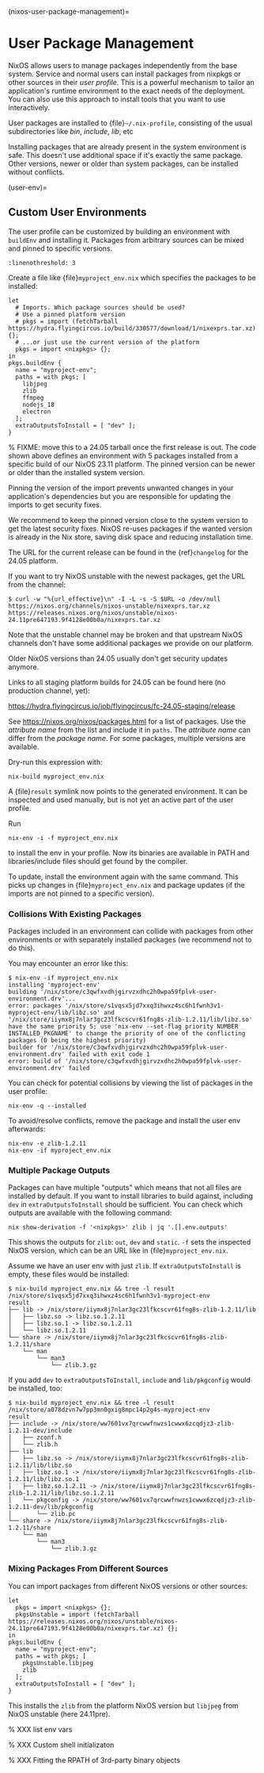 (nixos-user-package-management)=

# User Package Management

NixOS allows users to manage packages independently from the base system.
Service and normal users can install packages from nixpkgs or other sources
in their *user profile*. This is a powerful mechanism to tailor an application's
runtime environment to the exact needs of the deployment.
You can also use this approach to install tools that you want to use
interactively.

User packages are installed to {file}`~/.nix-profile`,
consisting of the usual subdirectories like *bin*, *include*, *lib*, etc

Installing packages that are already present in the system environment is safe.
This doesn't use additional space if it's exactly the same package.
Other versions, newer or older than system packages, can be installed without
conflicts.

(user-env)=

## Custom User Environments

The user profile can be customized by building an environment with `buildEnv`
and installing it. Packages from arbitrary sources can be mixed and pinned
to specific versions.

```{highlight} default
:linenothreshold: 3
```

Create a file like {file}`myproject_env.nix` which specifies the packages to be installed:

```
let
  # Imports. Which package sources should be used?
  # Use a pinned platform version
  # pkgs = import (fetchTarball https://hydra.flyingcircus.io/build/330577/download/1/nixexprs.tar.xz) {};
  # ...or just use the current version of the platform
  pkgs = import <nixpkgs> {};
in
pkgs.buildEnv {
  name = "myproject-env";
  paths = with pkgs; [
    libjpeg
    zlib
    ffmpeg
    nodejs_18
    electron
  ];
  extraOutputsToInstall = [ "dev" ];
}
```

% FIXME: move this to a 24.05 tarball once the first release is out.
The code shown above defines an environment with 5 packages installed from a
specific build of our NixOS 23.11 platform.
The pinned version can be newer or older than the installed system version.

Pinning the version of the import prevents unwanted changes in your
application's dependencies but you are responsible for updating
the imports to get security fixes.

We recommend to keep the pinned version close to the system version to get the
latest security fixes. NixOS re-uses packages if the wanted version is already
in the Nix store, saving disk space and reducing installation time.

The URL for the current release can be found in the {ref}`changelog` for the
24.05 platform.

If you want to try NixOS unstable with the newest packages, get the URL from the channel:

```
$ curl -w "%{url_effective}\n" -I -L -s -S $URL -o /dev/null https://nixos.org/channels/nixos-unstable/nixexprs.tar.xz
https://releases.nixos.org/nixos/unstable/nixos-24.11pre647193.9f4128e00b0a/nixexprs.tar.xz
```

Note that the unstable channel may be broken and that upstream NixOS channels
don't have some additional packages we provide on our platform.

Older NixOS versions than 24.05 usually don't get security updates anymore.

Links to all staging platform builds for 24.05 can be found here (no production channel, yet):

<https://hydra.flyingcircus.io/job/flyingcircus/fc-24.05-staging/release>

See <https://nixos.org/nixos/packages.html> for a list of packages.
Use the *attribute name* from the list and include it in `paths`.
The *attribute name* can differ from the *package name*.
For some packages, multiple versions are available.

Dry-run this expression with:

```
nix-build myproject_env.nix
```

A {file}`result` symlink now points to the generated environment. It can be
inspected and used manually, but is not yet an active part of the user profile.

Run

```
nix-env -i -f myproject_env.nix
```

to install the env in your profile. Now its binaries are available in PATH
and libraries/include files should get found by the compiler.

To update, install the environment again with the same command.
This picks up changes in {file}`myproject_env.nix` and package updates
(if the imports are not pinned to a specific version).

### Collisions With Existing Packages

Packages included in an environment can collide with packages from other environments
or with separately installed packages (we recommend not to do this).

You may encounter an error like this:

```
$ nix-env -if myproject_env.nix
installing 'myproject-env'
building '/nix/store/c3qwfxvdhjgirvzxdhc2h0wpa59fplvk-user-environment.drv'...
error: packages '/nix/store/s1vqsx5jd7xxq3ihwxz4sc6h1fwnh3v1-myproject-env/lib/libz.so' and '/nix/store/iiymx8j7nlar3gc23lfkcscvr61fng8s-zlib-1.2.11/lib/libz.so' have the same priority 5; use 'nix-env --set-flag priority NUMBER INSTALLED_PKGNAME' to change the priority of one of the conflicting packages (0 being the highest priority)
builder for '/nix/store/c3qwfxvdhjgirvzxdhc2h0wpa59fplvk-user-environment.drv' failed with exit code 1
error: build of '/nix/store/c3qwfxvdhjgirvzxdhc2h0wpa59fplvk-user-environment.drv' failed
```

You can check for potential collisions by viewing the list of packages in the user profile:

```
nix-env -q --installed
```

To avoid/resolve conflicts, remove the package and install the user env afterwards:

```
nix-env -e zlib-1.2.11
nix-env -if myproject_env.nix
```

### Multiple Package Outputs

Packages can have multiple "outputs" which means that not all files are
installed by default. If you want to install libraries to build against,
including `dev` in `extraOutputsToInstall` should be sufficient.
You can check which outputs are available with the following command:

```
nix show-derivation -f '<nixpkgs>' zlib | jq '.[].env.outputs'
```

This shows the outputs for `zlib`: `out`, `dev` and `static`. `-f` sets
the inspected NixOS version, which can be an URL like in {file}`myproject_env.nix`.

Assume we have an user env with just `zlib`. If `extraOutputsToInstall`
is empty, these files would be installed:

```
$ nix-build myproject_env.nix && tree -l result
/nix/store/s1vqsx5jd7xxq3ihwxz4sc6h1fwnh3v1-myproject-env
result
├── lib -> /nix/store/iiymx8j7nlar3gc23lfkcscvr61fng8s-zlib-1.2.11/lib
│   ├── libz.so -> libz.so.1.2.11
│   ├── libz.so.1 -> libz.so.1.2.11
│   └── libz.so.1.2.11
└── share -> /nix/store/iiymx8j7nlar3gc23lfkcscvr61fng8s-zlib-1.2.11/share
    └── man
        └── man3
            └── zlib.3.gz
```

If you add `dev` to `extraOutputsToInstall`, `include` and `lib/pkgconfig`
would be installed, too:

```
$ nix-build myproject_env.nix && tree -l result
/nix/store/a078dzvn7w7pp3mn0gxig8mpc14p2g4s-myproject-env
result
├── include -> /nix/store/ww7601vx7qrcwwfnwzs1cwwx6zcqdjz3-zlib-1.2.11-dev/include
│   ├── zconf.h
│   └── zlib.h
├── lib
│   ├── libz.so -> /nix/store/iiymx8j7nlar3gc23lfkcscvr61fng8s-zlib-1.2.11/lib/libz.so
│   ├── libz.so.1 -> /nix/store/iiymx8j7nlar3gc23lfkcscvr61fng8s-zlib-1.2.11/lib/libz.so.1
│   ├── libz.so.1.2.11 -> /nix/store/iiymx8j7nlar3gc23lfkcscvr61fng8s-zlib-1.2.11/lib/libz.so.1.2.11
│   └── pkgconfig -> /nix/store/ww7601vx7qrcwwfnwzs1cwwx6zcqdjz3-zlib-1.2.11-dev/lib/pkgconfig
│       └── zlib.pc
└── share -> /nix/store/iiymx8j7nlar3gc23lfkcscvr61fng8s-zlib-1.2.11/share
    └── man
        └── man3
            └── zlib.3.gz
```

### Mixing Packages From Different Sources

You can import packages from different NixOS versions or other sources:

```
let
  pkgs = import <nixpkgs> {};
  pkgsUnstable = import (fetchTarball https://releases.nixos.org/nixos/unstable/nixos-24.11pre647193.9f4128e00b0a/nixexprs.tar.xz) {};
in
pkgs.buildEnv {
  name = "myproject-env";
  paths = with pkgs; [
    pkgsUnstable.libjpeg
    zlib
  ];
  extraOutputsToInstall = [ "dev" ];
}
```

This installs the `zlib` from the platform NixOS version but `libjpeg` from NixOS unstable (here 24.11pre).

% XXX list env vars

% XXX Custom shell initializaton

% XXX Fitting the RPATH of 3rd-party binary objects
